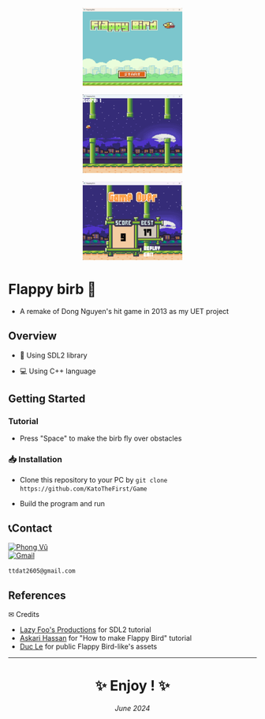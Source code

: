 <p align="center"><a href="https://github.com/KatoTheFirst/Game"><img width="40%" src="https://github.com/KatoTheFirst/Game/blob/main/Image/Screenshot%202024-06-06%20023018.png?raw=true"></a></p>

<p align="center"><a href="https://github.com/KatoTheFirst/Game"><img width="40%" src="https://github.com/KatoTheFirst/Game/blob/main/Image/Screenshot%202024-06-06%20022509.png?raw=true"></a></p>

<p align="center"><a href="https://github.com/KatoTheFirst/Game"><img width="40%" src="https://github.com/KatoTheFirst/Game/blob/main/Image/Screenshot%202024-06-06%20023135.png?raw=true"></a></p>

# Flappy birb 🐧

* A remake of Dong Nguyen's hit game in 2013 as my UET project

## Overview

* 📗 Using SDL2 library

* 💻 Using C++ language

## Getting Started

### Tutorial

* Press "Space" to make the birb fly over obstacles

### 📥 Installation 

* Clone this repository to your PC by  ``` git clone https://github.com/KatoTheFirst/Game ``` 

* Build the program and run

## 📞Contact

[![Phong Vũ](https://img.shields.io/badge/Facebook-1877F2?style=for-the-badge&logo=facebook&logoColor=white)](https://www.facebook.com/profile.php?id=100026781461229)
<br><a href = "mailto: ttdat2605@gmail.com"><img alt="Gmail" src="https://img.shields.io/badge/Gmail-D14836?style=for-the-badge&logo=gmail&logoColor=white"></a>

```
ttdat2605@gmail.com
```

## References
✉ Credits
* [Lazy Foo's Productions](https://lazyfoo.net/tutorials/SDL/index.php) for SDL2 tutorial
* [Askari Hassan](https://www.youtube.com/@askarihassan2632) for "How to make Flappy Bird" tutorial 
* [Duc Le](https://github.com/DuCLeK65t) for public Flappy Bird-like's assets

---
<h1 align="center"> ✨ Enjoy ! ✨</h1>
<p align="center"><i>June 2024</i></p>
